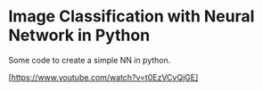 # Image Classification with Neural Network in Python

Some code to create a simple NN in python.

[https://www.youtube.com/watch?v=t0EzVCvQjGE]
